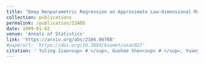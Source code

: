 ```yaml
---
title: "Deep Nonparametric Regression on Approximate Low-dimensional Manifolds"
collection: publications
permalink: /publication/22AOS
date: 1999-01-02
venue: 'Annals of Statistics'
link: 'https://arxiv.org/abs/2104.06708'
#paperurl: 'https://doi.org/10.1093/biomet/asac027'
citation: ' Yuling Jiao<sup> # </sup>, Guohao Shen<sup> # </sup>, Yuanyuan Lin* and Jian Huang*. (2022). &quot;Deep Nonparametric Regression on Approximate Low-dimensional Manifolds. &quot; <i> Major revision in Annals of Statistics.</i>'
---
```


